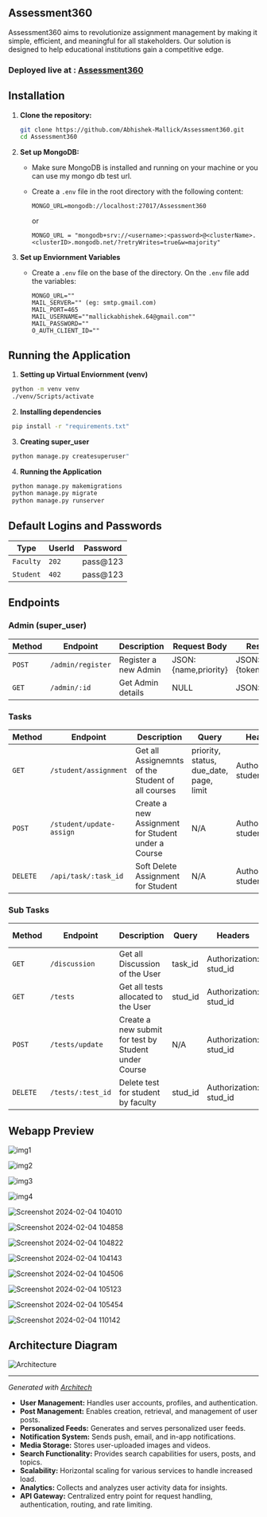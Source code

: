 ## Assessment360
Assessment360 aims to revolutionize assignment management by making it simple, efficient, and meaningful for all stakeholders. Our solution is designed to help educational institutions gain a competitive edge.

### Deployed live at : [Assessment360](https://assessment360.pythonanywhere.com/)

## Installation

1. **Clone the repository:**

   ```bash
   git clone https://github.com/Abhishek-Mallick/Assessment360.git
   cd Assessment360
   ```

2. **Set up MongoDB:**

   - Make sure MongoDB is installed and running on your machine or you can use my mongo db test url.
   - Create a `.env` file in the root directory with the following content:

     ```env
     MONGO_URL=mongodb://localhost:27017/Assessment360
     ```

     or

     ```
     MONGO_URL = "mongodb+srv://<username>:<password>@<clusterName>.<clusterID>.mongodb.net/?retryWrites=true&w=majority"
     ```

3. **Set up Enviornment Variables**
   - Create a  `.env` file on the base of the directory. On the `.env` file add the variables:
     ```
     MONGO_URL=""
     MAIL_SERVER="" (eg: smtp.gmail.com)
     MAIL_PORT=465
     MAIL_USERNAME=""mallickabhishek.64@gmail.com""
     MAIL_PASSWORD=""
     O_AUTH_CLIENT_ID=""
     ```

## Running the Application

1. **Setting up Virtual Enviornment (venv)**
```bash
 python -m venv venv
 ./venv/Scripts/activate
```
2. **Installing dependencies**
```bash
 pip install -r "requirements.txt"
```

3. **Creating super_user**
```bash
 python manage.py createsuperuser"
```
4. **Running the Application**
```bash
 python manage.py makemigrations
 python manage.py migrate 
 python manage.py runserver
```

## Default Logins and Passwords

| Type | UserId             | Password         |
| ------ | -------------------- | ------------------- |
| `Faculty` | `202` | pass@123 |
| `Student`  | `402` | pass@123    |


## Endpoints

### Admin (super_user)

| Method | Endpoint             | Description         | Request Body                  | Response Body              |
| ------ | -------------------- | ------------------- | ----------------------------- | -------------------------- |
| `POST` | `/admin/register` | Register a new Admin | JSON: {name,priority} | JSON: {token,user,admin_id} |
| `GET`  | `/admin/:id` | Get Admin details    | NULL                          | JSON: {admin}               |

### Tasks

| Method   | Endpoint             | Description                | Query                                   | Headers                         | Request Body                       | Response Body                                |
| -------- | -------------------- | -------------------------- | --------------------------------------- | ------------------------------- | ---------------------------------- | -------------------------------------------- |
| `GET`    | `/student/assignment`         | Get all Assignemnts of the Student of all courses  | priority, status, due_date, page, limit | Authorization: student_id | N/A                                | JSON: {docs,totalDocs,page,limit,totalPages} |
| `POST`   | `/student/update-assign`         | Create a new Assignment for Student under a Course | N/A                                     | Authorization: student_id | JSON: {title,description,due_date,pdf_location} | JSON: {task,assign_id}                         |
| `DELETE` | `/api/task/:task_id` | Soft Delete Assignment for Student  | N/A                                     | Authorization: student_id | N/A                                | JSON: {task,assign_id}                         |

### Sub Tasks

| Method   | Endpoint                 | Description                    | Query   | Headers                         | Request Body    | Response Body           |
| -------- | ------------------------ | ------------------------------ | ------- | ------------------------------- | --------------- | ----------------------- |
| `GET`    | `/discussion`         | Get all Discussion of the User  | task_id | Authorization: stud_id | N/A             | JSON: {subTasks}        |
| `GET`    | `/tests`         | Get all tests allocated to the User  | stud_id | Authorization: stud_id | N/A             | JSON: {subTasks}        |
| `POST`   | `/tests/update`         | Create a new submit for test by Student under Course | N/A     | Authorization: stud_id | JSON: {task_id} | JSON: {subTask,test_id} |
| `DELETE` | `/tests/:test_id` | Delete test for student by faculty | stud_id    | Authorization: stud_id | N/A             | JSON: {subTask,test_id} |

<!---
## Schema Architecture
#### PS: Ignore the bad handwritting
<p align="center">
<img src="https://github.com/Abhishek-Mallick/Assessment360/assets/106394426/16cbc45b-e091-482f-aeb2-13096a633c17" alt="drawing" align= "center" width="600"/>
</p>
-->

## Webapp Preview
![img1](https://github.com/Abhishek-Mallick/Assessment360/assets/83288891/ae18c965-8f20-4d54-98ed-0fae676c58c9)

![img2](https://github.com/Abhishek-Mallick/Assessment360/assets/83288891/1f2f6122-66ca-459a-ac5b-b1f371a1e940)

![img3](https://github.com/Abhishek-Mallick/Assessment360/assets/83288891/74588dce-b750-4147-9493-a8d0035db8a3)

![img4](https://github.com/Abhishek-Mallick/Assessment360/assets/83288891/7b96fb6c-2170-48de-9f22-6865951803ea)

![Screenshot 2024-02-04 104010](https://github.com/Abhishek-Mallick/Assessment360/assets/106394426/871e138f-8d2b-4710-81e8-5c85607dff7c)

![Screenshot 2024-02-04 104858](https://github.com/Abhishek-Mallick/Assessment360/assets/106394426/46ea2749-2efd-4538-b274-9ce76ab6b13a)

![Screenshot 2024-02-04 104822](https://github.com/Abhishek-Mallick/Assessment360/assets/106394426/e977bbc8-90f0-4318-8b3c-2c9a90abd2bc)

![Screenshot 2024-02-04 104143](https://github.com/Abhishek-Mallick/Assessment360/assets/106394426/5ceb8943-c575-4eb8-859a-b4a15d0f6c1c)

![Screenshot 2024-02-04 104506](https://github.com/Abhishek-Mallick/Assessment360/assets/106394426/edee7a00-bdff-412c-8f10-1eb9460153c1)

![Screenshot 2024-02-04 105123](https://github.com/Abhishek-Mallick/Assessment360/assets/106394426/8189e9f4-3806-4443-a562-7a6e87ef8694)

![Screenshot 2024-02-04 105454](https://github.com/Abhishek-Mallick/Assessment360/assets/106394426/f76a7d32-74a7-497a-a16d-46d3e2e7e216)

![Screenshot 2024-02-04 110142](https://github.com/Abhishek-Mallick/Assessment360/assets/106394426/978fd889-6e19-441e-bbe6-dd22a7217752)

## Architecture Diagram
![Architecture](./architech-diagram/architecture.svg)

---
*Generated with [Architech](https://architech.dev)* 

 *   **User Management:** Handles user accounts, profiles, and authentication.
*   **Post Management:** Enables creation, retrieval, and management of user posts.
*   **Personalized Feeds:** Generates and serves personalized user feeds.
*   **Notification System:** Sends push, email, and in-app notifications.
*   **Media Storage:** Stores user-uploaded images and videos.
*   **Search Functionality:** Provides search capabilities for users, posts, and topics.
*   **Scalability:** Horizontal scaling for various services to handle increased load.
*   **Analytics:** Collects and analyzes user activity data for insights.
*   **API Gateway:** Centralized entry point for request handling, authentication, routing, and rate limiting.